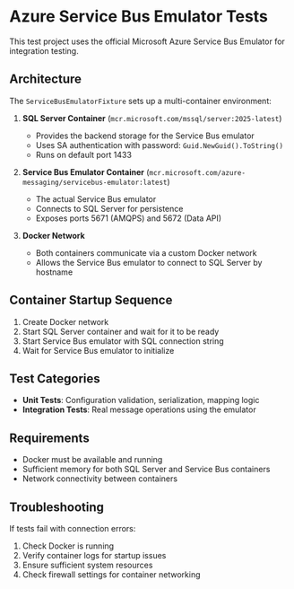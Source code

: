 # Azure Service Bus Emulator Tests

This test project uses the official Microsoft Azure Service Bus Emulator for integration testing.

## Architecture

The `ServiceBusEmulatorFixture` sets up a multi-container environment:

1. **SQL Server Container** (`mcr.microsoft.com/mssql/server:2025-latest`)
   - Provides the backend storage for the Service Bus emulator
   - Uses SA authentication with password: `Guid.NewGuid().ToString()`
   - Runs on default port 1433

2. **Service Bus Emulator Container** (`mcr.microsoft.com/azure-messaging/servicebus-emulator:latest`)
   - The actual Service Bus emulator
   - Connects to SQL Server for persistence
   - Exposes ports 5671 (AMQPS) and 5672 (Data API)

3. **Docker Network**
   - Both containers communicate via a custom Docker network
   - Allows the Service Bus emulator to connect to SQL Server by hostname

## Container Startup Sequence

1. Create Docker network
2. Start SQL Server container and wait for it to be ready
3. Start Service Bus emulator with SQL connection string
4. Wait for Service Bus emulator to initialize

## Test Categories

- **Unit Tests**: Configuration validation, serialization, mapping logic
- **Integration Tests**: Real message operations using the emulator

## Requirements

- Docker must be available and running
- Sufficient memory for both SQL Server and Service Bus containers
- Network connectivity between containers

## Troubleshooting

If tests fail with connection errors:
1. Check Docker is running
2. Verify container logs for startup issues
3. Ensure sufficient system resources
4. Check firewall settings for container networking
